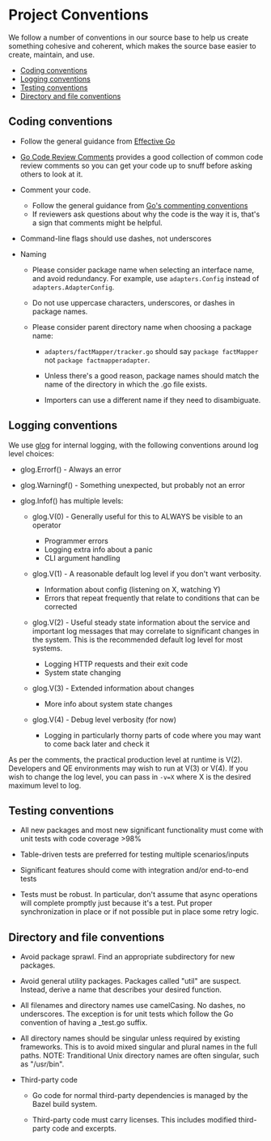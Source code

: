 # Project Conventions

We follow a number of conventions in our source base to help us create
something cohesive and coherent, which makes the source base easier to
create, maintain, and use.

- [Coding conventions](#coding-conventions)
- [Logging conventions](#logging-conventions)
- [Testing conventions](#testing-conventions)
- [Directory and file conventions](#directory-and-file-conventions)

## Coding conventions

  - Follow the general guidance from [Effective Go](https://golang.org/doc/effective_go.html)

  - [Go Code Review Comments](https://github.com/golang/go/wiki/CodeReviewComments) provides a
  good collection of common code review comments so you can get your code up to snuff before
  asking others to look at it.

  - Comment your code.

    - Follow the general guidance from [Go's commenting conventions](http://blog.golang.org/godoc-documenting-go-code)
    - If reviewers ask questions about why the code is the way it is, that's a sign that comments might be helpful.

  - Command-line flags should use dashes, not underscores

  - Naming

      - Please consider package name when selecting an interface name, and avoid
      redundancy. For example, use `adapters.Config` instead of `adapters.AdapterConfig`.

      - Do not use uppercase characters, underscores, or dashes in package names.

      - Please consider parent directory name when choosing a package name:

          - `adapters/factMapper/tracker.go` should say `package factMapper` not `package factmapperadapter`.

          - Unless there's a good reason, package names should match the name of the directory in which the .go file exists.

          - Importers can use a different name if they need to disambiguate.

## Logging conventions

We use [glog](http://godoc.org/github.com/golang/glog) for internal logging,
with the following conventions around log level choices:

- glog.Errorf() - Always an error

- glog.Warningf() - Something unexpected, but probably not an error

- glog.Infof() has multiple levels:

  - glog.V(0) - Generally useful for this to ALWAYS be visible to an operator
    - Programmer errors
    - Logging extra info about a panic
    - CLI argument handling

  - glog.V(1) - A reasonable default log level if you don't want verbosity.
    - Information about config (listening on X, watching Y)
    - Errors that repeat frequently that relate to conditions that can be corrected

  - glog.V(2) - Useful steady state information about the service and important
  log messages that may correlate to significant changes in the system.  This is
  the recommended default log level for most systems.
    - Logging HTTP requests and their exit code
    - System state changing

  - glog.V(3) - Extended information about changes
    - More info about system state changes

  - glog.V(4) - Debug level verbosity (for now)
    - Logging in particularly thorny parts of code where you may want to come
    back later and check it

As per the comments, the practical production level at runtime is V(2). Developers and QE
environments may wish to run at V(3) or V(4). If you wish to change the log
level, you can pass in `-v=X` where X is the desired maximum level to log.

## Testing conventions

  - All new packages and most new significant functionality must come with unit tests
  with code coverage >98%

  - Table-driven tests are preferred for testing multiple scenarios/inputs

  - Significant features should come with integration and/or end-to-end tests

  - Tests must be robust. In particular, don't assume that async operations will
  complete promptly just because it's a test. Put proper synchronization in place
  or if not possible put in place some retry logic.

## Directory and file conventions

  - Avoid package sprawl. Find an appropriate subdirectory for new packages.

  - Avoid general utility packages. Packages called "util" are suspect. Instead,
  derive a name that describes your desired function.

  - All filenames and directory names use camelCasing. No dashes, no underscores. The exception is for
  unit tests which follow the Go convention of having a _test.go suffix.

  - All directory names should be singular unless required by existing frameworks.
  This is to avoid mixed singular and plural names in the full paths. NOTE:
  Tranditional Unix directory names are often singular, such as "/usr/bin".

  - Third-party code

    - Go code for normal third-party dependencies is managed by the Bazel build system.

    - Third-party code must carry licenses. This includes modified third-party code and excerpts.

